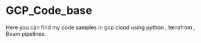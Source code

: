 # GCP_Code_base
Here you can find my code samples in gcp cloud using python , terrafrom , Beam pipelines.
